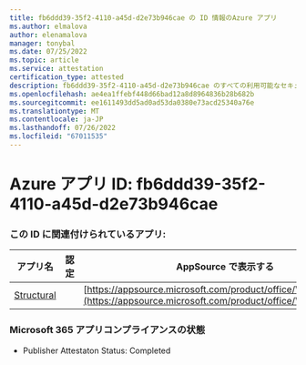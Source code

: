 ```yaml
---
title: fb6ddd39-35f2-4110-a45d-d2e73b946cae の ID 情報のAzure アプリ
ms.author: elmalova
author: elenamalova
manager: tonybal
ms.date: 07/25/2022
ms.topic: article
ms.service: attestation
certification_type: attested
description: fb6ddd39-35f2-4110-a45d-d2e73b946cae のすべての利用可能なセキュリティとコンプライアンス情報。
ms.openlocfilehash: ae4ea1ffebf448d66bad12a8d8964836b28b682b
ms.sourcegitcommit: ee1611493dd5ad0ad53da0380e73acd25340a76e
ms.translationtype: MT
ms.contentlocale: ja-JP
ms.lasthandoff: 07/26/2022
ms.locfileid: "67011535"
---
```

# <a name="azure-app-id-fb6ddd39-35f2-4110-a45d-d2e73b946cae"></a>Azure アプリ ID: fb6ddd39-35f2-4110-a45d-d2e73b946cae


### <a name="apps-associated-with-this-id"></a>この ID に関連付けられているアプリ:
| **アプリ名** | **認定** | **AppSource で表示する** |
|--------------|---------------|-----------------------|
| [Structural](../forward/WA200002514.md) |  | [https://appsource.microsoft.com/product/office/WA200002514](https://appsource.microsoft.com/product/office/WA200002514) |

### <a name="microsoft-365-app-compliance-status"></a>Microsoft 365 アプリコンプライアンスの状態
- Publisher Attestaton Status: Completed

